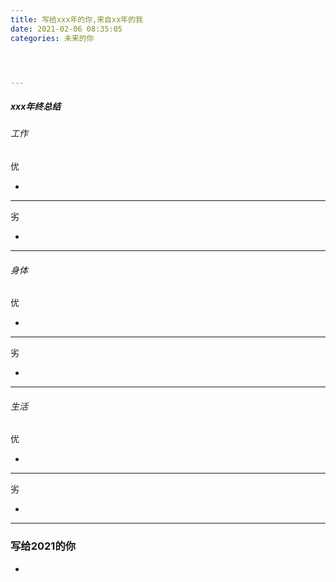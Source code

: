 ```yaml
---
title: 写给xxx年的你,来自xx年的我
date: 2021-02-06 08:35:05
categories: 未来的你




---
```




##### xxx年终总结

######  工作

优

- 

---

劣

- 

---

######  身体

优

- 

---

劣

- 

---

###### 生活

优

* 

---

劣

- 

---

### 写给2021的你

- 



